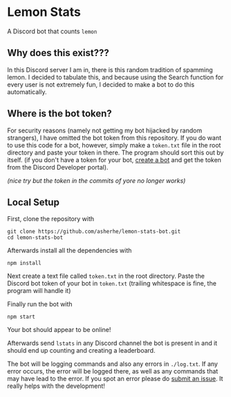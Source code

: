 # Lemon Stats

A Discord bot that counts `lemon`

## Why does this exist???

In this Discord server I am in, there is this random tradition of spamming lemon. I decided to tabulate this, and because using the Search function for every user is not extremely fun, I decided to make a bot to do this automatically.

## Where is the bot token?

For security reasons (namely not getting my bot hijacked by random strangers), I have omitted the bot token from this repository. If you do want to use this code for a bot, however, simply make a `token.txt` file in the root directory and paste your token in there. The program should sort this out by itself. (if you don't have a token for your bot, [create a bot](https://discordjs.guide/preparations/setting-up-a-bot-application.html) and get the token from the Discord Developer portal).

*(nice try but the token in the commits of yore no longer works)*

## Local Setup

First, clone the repository with

```shell
git clone https://github.com/asherhe/lemon-stats-bot.git
cd lemon-stats-bot
```

Afterwards install all the dependencies with

```shell
npm install
```

Next create a text file called `token.txt` in the root directory. Paste the Discord bot token of your bot in `token.txt` (trailing whitespace is fine, the program will handle it)

Finally run the bot with

```shell
npm start
```

Your bot should appear to be online!

Afterwards send `lstats` in any Discord channel the bot is present in and it should end up counting and creating a leaderboard.

The bot will be logging commands and also any errors in `./log.txt`. If any error occurs, the error will be logged there, as well as any commands that may have lead to the error. If you spot an error please do [submit an issue](https://github.com/asherhe/lemon-stats-bot/issues/new). It really helps with the development!
